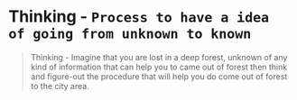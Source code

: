 # Thinking - `Process to have a idea of going from unknown to known`
> Thinking - Imagine that you are lost in a deep forest, unknown of any kind of information that can help you to came out of forest then think and figure-out the procedure that will help you do come out of forest to the city area.

